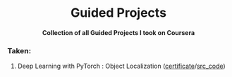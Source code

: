 <h1 align="center">Guided Projects</h1>
<h4 align="center">Collection of all Guided Projects I took on Coursera</h4>

<h3>Taken:</h3>
<ol type="1">
    <li>Deep Learning with PyTorch : Object Localization (<a href="https://coursera.org/share/69a1c85aede0fa6fc7ddc472c0a9018a">certificate</a>/<a href="https://github.com/QuanHNguyen232/Coursera-courses/blob/main/Guided-Project/Deep-Learning-with-PyTorch-Object-Localization.ipynb">src_code</a>)
    </li>
    
</ol>